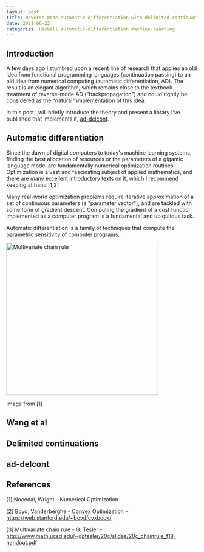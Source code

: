 ```yaml
---
layout: post
title: Reverse-mode automatic differentiation with delimited continuations
date: 2021-06-22
categories: Haskell automatic-differentiation machine-learning
---
```


## Introduction

A few days ago I stumbled upon a recent line of research that applies an old idea from functional programming languages (continuation passing) to an old idea from numerical computing (automatic differentiation, AD). The result is an elegant algorithm, which remains close to the textbook treatment of reverse-mode AD ("backpropagation") and could rightly be considered as the "natural" implementation of this idea.

In this post I will briefly introduce the theory and present a library I've published that implements it, [ad-delcont](https://hackage.haskell.org/package/ad-delcont).

## Automatic differentiation

Since the dawn of digital computers to today's machine learning systems, finding the best allocation of resources or the parameters of a gigantic language model are fundamentally numerical optimization routines. Optimization is a vast and fascinating subject of applied mathematics, and there are many excellent introductory texts on it, which I recommend keeping at hand [1,2]

Many real-world optimization problems require iterative approximation of a set of continuous parameters (a "parameter vector"), and are tackled with some form of gradient descent. Computing the gradient of a cost function implemented as a computer program is a fundamental and ubiquitous task.

Automatic differentiation is a family of techniques that compute the parametric sensitivity of computer programs. 


<img src="https://ocramz.github.io/images/ad-delcont-multi-chain-rule.png" alt="Multivariate chain rule" width="400"/>


Image from [1] 


## Wang et al


## Delimited continuations


## ad-delcont


## References

[1] Nocedal, Wright - Numerical Optimization

[2] Boyd, Vanderberghe - Convex Optimization - https://web.stanford.edu/~boyd/cvxbook/

[3] Multivariate chain rule - G. Tesler - http://www.math.ucsd.edu/~gptesler/20c/slides/20c_chainrule_f18-handout.pdf
